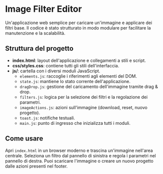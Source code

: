# Image Filter Editor

Un'applicazione web semplice per caricare un'immagine e applicare dei filtri base.
Il codice è stato strutturato in modo modulare per facilitare la manutenzione e la
scalabilità.

## Struttura del progetto

- **index.html**: layout dell'applicazione e collegamenti a stili e script.
- **css/styles.css**: contiene tutti gli stili dell'interfaccia.
- **js/**: cartella con i diversi moduli JavaScript.
  - `elements.js`: raccoglie i riferimenti agli elementi del DOM.
  - `state.js`: mantiene lo stato corrente dell'applicazione.
  - `dragDrop.js`: gestione del caricamento dell'immagine tramite drag & drop.
  - `filters.js`: logica per la selezione dei filtri e la regolazione dei parametri.
  - `imageActions.js`: azioni sull'immagine (download, reset, nuovo progetto).
  - `toast.js`: notifiche testuali.
  - `main.js`: punto di ingresso che inizializza tutti i moduli.

## Come usare

Apri `index.html` in un browser moderno e trascina un'immagine nell'area centrale.
Seleziona un filtro dal pannello di sinistra e regola i parametri nel pannello di destra.
Puoi scaricare l'immagine o creare un nuovo progetto dalle azioni presenti nel footer.
